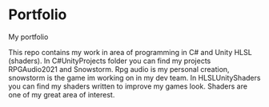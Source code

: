 # Portfolio
My portfolio

This repo contains my work in area of programming in C# and Unity HLSL (shaders).
In C#UnityProjects folder you can find my projects RPGAudio2021 and Snowstorm. Rpg audio is my personal creation, snowstorm is the game im working on in my dev team.
In HLSLUnityShaders you can find my shaders written to improve my games look. Shaders are one of my great area of interest.
